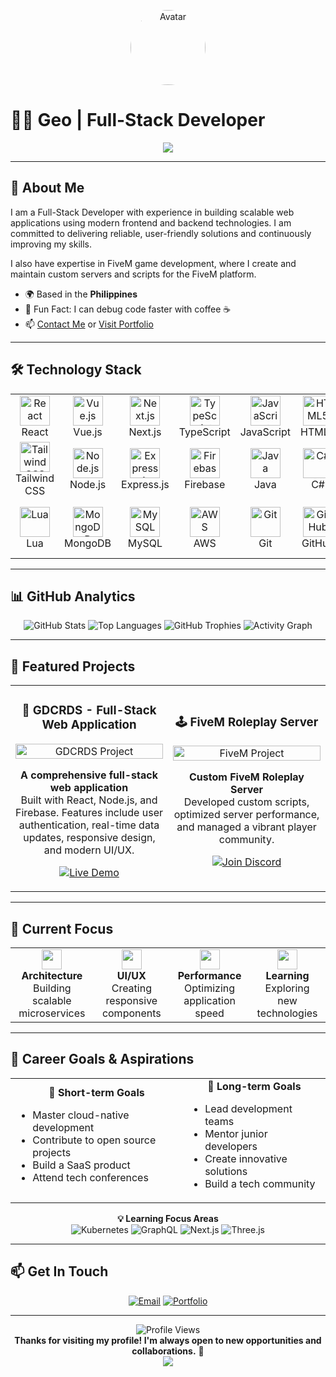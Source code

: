<!-- Banner / Avatar -->
<p align="center">
  <img src="https://avatars.githubusercontent.com/u/9919?s=280&v=4" width="120" alt="Avatar" style="border-radius:50%"/>
</p>

# 👨‍💻 Geo | Full-Stack Developer

<div align="center">
  <img src="https://readme-typing-svg.vercel.app/?lines=Hello,+I'm+Geo!;Full-Stack+Developer&center=true&size=20">
</div>

---

## 🚀 About Me

I am a Full-Stack Developer with experience in building scalable web applications using modern frontend and backend technologies. I am committed to delivering reliable, user-friendly solutions and continuously improving my skills.

I also have expertise in FiveM game development, where I create and maintain custom servers and scripts for the FiveM platform.

- 🌍 Based in the <strong>Philippines</strong>
- 💬 Fun Fact: I can debug code faster with coffee ☕
- 📫 [Contact Me](mailto:geodevelopment21@gmail.com) or [Visit Portfolio](https://geodevelopment.xyz)

---

## 🛠️ Technology Stack

<table align="center">
  <tr>
    <td align="center" width="120">
      <img src="https://cdn.jsdelivr.net/gh/devicons/devicon/icons/react/react-original.svg" width="48" height="48" alt="React"/><br/>React
    </td>
    <td align="center" width="120">
      <img src="https://cdn.jsdelivr.net/gh/devicons/devicon/icons/vuejs/vuejs-original.svg" width="48" height="48" alt="Vue.js"/><br/>Vue.js
    </td>
    <td align="center" width="120">
      <img src="https://cdn.jsdelivr.net/gh/devicons/devicon/icons/nextjs/nextjs-original.svg" width="48" height="48" alt="Next.js"/><br/>Next.js
    </td>
    <td align="center" width="120">
      <img src="https://cdn.jsdelivr.net/gh/devicons/devicon/icons/typescript/typescript-original.svg" width="48" height="48" alt="TypeScript"/><br/>TypeScript
    </td>
    <td align="center" width="120">
      <img src="https://cdn.jsdelivr.net/gh/devicons/devicon/icons/javascript/javascript-original.svg" width="48" height="48" alt="JavaScript"/><br/>JavaScript
    </td>
    <td align="center" width="120">
      <img src="https://cdn.jsdelivr.net/gh/devicons/devicon/icons/html5/html5-original.svg" width="48" height="48" alt="HTML5"/><br/>HTML5
    </td>
    <td align="center" width="120">
      <img src="https://cdn.jsdelivr.net/gh/devicons/devicon/icons/css3/css3-original.svg" width="48" height="48" alt="CSS3"/><br/>CSS3
    </td>
  </tr>
  <tr>
    <td align="center" width="120">
      <img src="https://www.vectorlogo.zone/logos/tailwindcss/tailwindcss-icon.svg" width="48" height="48" alt="Tailwind CSS"/><br/>Tailwind CSS
    </td>
    <td align="center" width="120">
      <img src="https://cdn.jsdelivr.net/gh/devicons/devicon/icons/nodejs/nodejs-original.svg" width="48" height="48" alt="Node.js"/><br/>Node.js
    </td>
    <td align="center" width="120">
      <img src="https://cdn.jsdelivr.net/gh/devicons/devicon/icons/express/express-original.svg" width="48" height="48" alt="Express.js"/><br/>Express.js
    </td>
    <td align="center" width="120">
      <img src="https://cdn.jsdelivr.net/gh/devicons/devicon/icons/firebase/firebase-plain.svg" width="48" height="48" alt="Firebase"/><br/>Firebase
    </td>
    <td align="center" width="120">
      <img src="https://cdn.jsdelivr.net/gh/devicons/devicon/icons/java/java-original.svg" width="48" height="48" alt="Java"/><br/>Java
    </td>
    <td align="center" width="120">
      <img src="https://cdn.jsdelivr.net/gh/devicons/devicon/icons/csharp/csharp-original.svg" width="48" height="48" alt="C#"/><br/>C#
    </td>
    <td align="center" width="120">
      <img src="https://cdn.jsdelivr.net/gh/devicons/devicon/icons/cplusplus/cplusplus-original.svg" width="48" height="48" alt="C++"/><br/>C++
    </td>
  </tr>
  <tr>
    <td align="center" width="120">
      <img src="https://cdn.jsdelivr.net/gh/devicons/devicon/icons/lua/lua-original.svg" width="48" height="48" alt="Lua"/><br/>Lua
    </td>
    <td align="center" width="120">
      <img src="https://cdn.jsdelivr.net/gh/devicons/devicon/icons/mongodb/mongodb-original.svg" width="48" height="48" alt="MongoDB"/><br/>MongoDB
    </td>
    <td align="center" width="120">
      <img src="https://cdn.jsdelivr.net/gh/devicons/devicon/icons/mysql/mysql-original.svg" width="48" height="48" alt="MySQL"/><br/>MySQL
    </td>
    <td align="center" width="120">
      <img src="https://cdn.jsdelivr.net/gh/devicons/devicon/icons/amazonwebservices/amazonwebservices-original-wordmark.svg" width="48" height="48" alt="AWS"/><br/>AWS
    </td>
    <td align="center" width="120">
      <img src="https://cdn.jsdelivr.net/gh/devicons/devicon/icons/git/git-original.svg" width="48" height="48" alt="Git"/><br/>Git
    </td>
    <td align="center" width="120">
      <img src="https://cdn.jsdelivr.net/gh/devicons/devicon/icons/github/github-original.svg" width="48" height="48" alt="GitHub"/><br/>GitHub
    </td>
    <td align="center" width="120">
      <img src="https://cdn.jsdelivr.net/gh/devicons/devicon/icons/vscode/vscode-original.svg" width="48" height="48" alt="VS Code"/><br/>VS Code
    </td>
  </tr>
</table>

---

## 📊 GitHub Analytics

<div align="center">
  <img src="https://github-readme-stats.vercel.app/api?username=GEO211&show_icons=true&theme=radical&hide_border=true&bg_color=0d1117&title_color=5bcdec&text_color=ffffff&icon_color=5bcdec" alt="GitHub Stats" />
  <img src="https://github-readme-stats.vercel.app/api/top-langs/?username=GEO211&layout=compact&theme=radical&hide_border=true&bg_color=0d1117&title_color=5bcdec&text_color=ffffff" alt="Top Languages" />
  <img src="https://github-profile-trophy.vercel.app/?username=GEO211&theme=radical&no-frame=true&no-bg=true&margin-w=4&row=1&column=6" alt="GitHub Trophies" />
  <img src="https://github-readme-activity-graph.vercel.app/graph?username=GEO211&bg_color=0d1117&color=5bcdec&line=5bcdec&point=ffffff&area=true&hide_border=true" alt="Activity Graph" />
</div>

---

## 🚀 Featured Projects

<div align="center">
  <table>
    <tr>
      <td width="50%">
        <h3 align="center">🎯 GDCRDS - Full-Stack Web Application</h3>
        <div align="center">
          <a href="https://gdcrds.vercel.app/" target="_blank">
            <img src="https://i.pinimg.com/736x/d1/84/02/d18402100dad53c7192141561277a6ca.jpg" width="100%" alt="GDCRDS Project"/>
          </a>
        </div>
        <p align="center">
          <strong>A comprehensive full-stack web application</strong><br/>
          Built with React, Node.js, and Firebase. Features include user authentication, 
          real-time data updates, responsive design, and modern UI/UX.
        </p>
        <p align="center">
          <a href="https://gdcrds.vercel.app/geo" target="_blank">
            <img src="https://img.shields.io/badge/Live_Demo-00C851?style=for-the-badge&logo=vercel&logoColor=white" alt="Live Demo"/>
          </a>
        </p>
      </td>
      <td width="50%">
        <h3 align="center">🕹️ FiveM Roleplay Server</h3>
        <div align="center">
          <img src="https://vioritygroup.gallerycdn.vsassets.io/extensions/vioritygroup/fivem-development/1.0.7/1720909362941/Microsoft.VisualStudio.Services.Icons.Default" width="100%" alt="FiveM Project"/>
        </div>
        <p align="center">
          <strong>Custom FiveM Roleplay Server</strong><br/>
          Developed custom scripts, optimized server performance, and managed a vibrant player community.
        </p>
        <p align="center">
          <a href="https://discord.gg/S6w45Y6T" target="_blank">
            <img src="https://img.shields.io/badge/Join_Discord-5865F2?style=for-the-badge&logo=discord&logoColor=white" alt="Join Discord"/>
          </a>
        </p>
      </td>
    </tr>
  </table>
</div>

---

## 🎯 Current Focus

<div align="center">
  <table>
    <tr>
      <td align="center">
        <img src="https://cdn.jsdelivr.net/gh/devicons/devicon/icons/docker/docker-original.svg" width="32"/><br/>
        <strong>Architecture</strong><br/>
        Building scalable microservices
      </td>
      <td align="center">
        <img src="https://cdn.jsdelivr.net/gh/devicons/devicon/icons/react/react-original.svg" width="32"/><br/>
        <strong>UI/UX</strong><br/>
        Creating responsive components
      </td>
      <td align="center">
        <img src="https://cdn.jsdelivr.net/gh/devicons/devicon/icons/nextjs/nextjs-original.svg" width="32"/><br/>
        <strong>Performance</strong><br/>
        Optimizing application speed
      </td>
      <td align="center">
        <img src="https://cdn.jsdelivr.net/gh/devicons/devicon/icons/graphql/graphql-plain.svg" width="32"/><br/>
        <strong>Learning</strong><br/>
        Exploring new technologies
      </td>
    </tr>
  </table>
</div>

---

## 🎯 Career Goals & Aspirations

<div align="center">
  <table>
    <tr>
      <td align="center">
        <strong>🌟 Short-term Goals</strong><br/>
        <ul align="left">
          <li>Master cloud-native development</li>
          <li>Contribute to open source projects</li>
          <li>Build a SaaS product</li>
          <li>Attend tech conferences</li>
        </ul>
      </td>
      <td align="center">
        <strong>🚀 Long-term Goals</strong><br/>
        <ul align="left">
          <li>Lead development teams</li>
          <li>Mentor junior developers</li>
          <li>Create innovative solutions</li>
          <li>Build a tech community</li>
        </ul>
      </td>
    </tr>
  </table>
</div>

<div align="center">
  <strong>💡 Learning Focus Areas</strong><br/>
  <img src="https://img.shields.io/badge/Kubernetes-326CE5?style=for-the-badge&logo=kubernetes&logoColor=white" alt="Kubernetes"/>
  <img src="https://img.shields.io/badge/GraphQL-E10098?style=for-the-badge&logo=graphql&logoColor=white" alt="GraphQL"/>
  <img src="https://img.shields.io/badge/Next.js-000000?style=for-the-badge&logo=next.js&logoColor=white" alt="Next.js"/>
  <img src="https://img.shields.io/badge/Three.js-000000?style=for-the-badge&logo=three.js&logoColor=white" alt="Three.js"/>
</div>

---

## 📫 Get In Touch

<p align="center">
  <a href="mailto:geodevelopment21@gmail.com"><img src="https://img.shields.io/badge/Email-D14836?style=for-the-badge&logo=gmail&logoColor=white" alt="Email"/></a>
  <a href="https://geodevelopment.xyz" target="_blank"><img src="https://img.shields.io/badge/Portfolio-FF5722?style=for-the-badge&logo=todoist&logoColor=white" alt="Portfolio"/></a>
</p>

---

<div align="center">
  <img src="https://komarev.com/ghpvc/?username=GEO211&style=flat-square&color=blue" alt="Profile Views"/>
  <br/>
  <strong>Thanks for visiting my profile! I'm always open to new opportunities and collaborations.</strong> 🚀
  <br/>
  <img src="https://readme-typing-svg.vercel.app/?lines=Let's+build+something+amazing+together!&center=true&size=15">
</div> 
